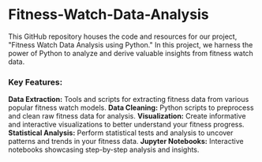 # Fitness-Watch-Data-Analysis
This GitHub repository houses the code and resources for our project, "Fitness Watch Data Analysis using Python." In this project, we harness the power of Python to analyze and derive valuable insights from fitness watch data. 

### Key Features:

**Data Extraction:** Tools and scripts for extracting fitness data from various popular fitness watch models.
**Data Cleaning:** Python scripts to preprocess and clean raw fitness data for analysis.
**Visualization:** Create informative and interactive visualizations to better understand your fitness progress.
**Statistical Analysis:** Perform statistical tests and analysis to uncover patterns and trends in your fitness data.
**Jupyter Notebooks:** Interactive notebooks showcasing step-by-step analysis and insights.

